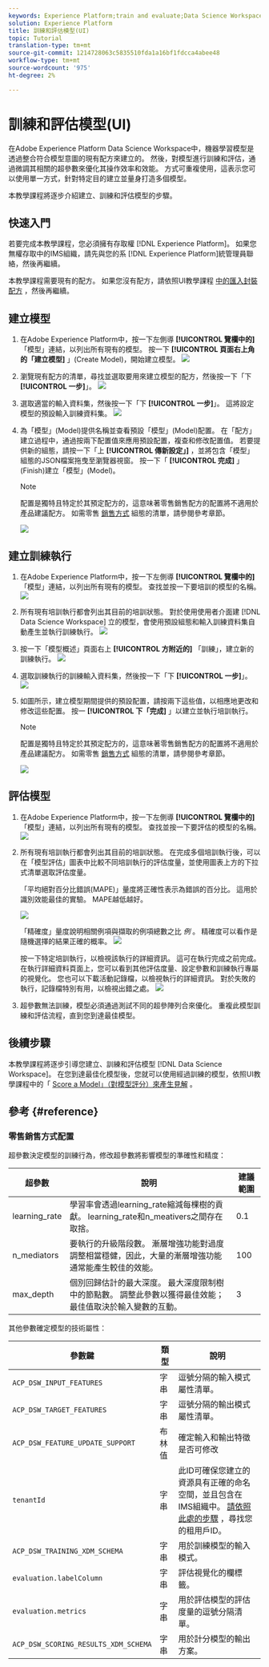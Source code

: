 ```yaml
---
keywords: Experience Platform;train and evaluate;Data Science Workspace;popular topics
solution: Experience Platform
title: 訓練和評估模型(UI)
topic: Tutorial
translation-type: tm+mt
source-git-commit: 1214728063c5835510fda1a16bf1fdcca4abee48
workflow-type: tm+mt
source-wordcount: '975'
ht-degree: 2%

---
```



# 訓練和評估模型(UI)

在Adobe Experience Platform Data Science Workspace中，機器學習模型是透過整合符合模型意圖的現有配方來建立的。 然後，對模型進行訓練和評估，通過微調其相關的超參數來優化其操作效率和效能。 方式可重複使用，這表示您可以使用單一方式，針對特定目的建立並量身打造多個模型。

本教學課程將逐步介紹建立、訓練和評估模型的步驟。

## 快速入門

若要完成本教學課程，您必須擁有存取權 [!DNL Experience Platform]。 如果您無權存取中的IMS組織，請先與您的系 [!DNL Experience Platform]統管理員聯絡，然後再繼續。

本教學課程需要現有的配方。 如果您沒有配方，請依照UI教學課程 [中的匯入封裝配方](./import-packaged-recipe-ui.md) ，然後再繼續。

## 建立模型

1. 在Adobe Experience Platform中，按一下左側導 **[!UICONTROL 覽欄中的]** 「模型」連結，以列出所有現有的模型。 按一下 **[!UICONTROL 頁面右上角的「建立模型]** 」(Create Model)，開始建立模型。
   ![](../images/models-recipes/train-evaluate-ui/models_browse.png)

2. 瀏覽現有配方的清單，尋找並選取要用來建立模型的配方，然後按一下「下 **[!UICONTROL 一步]**」。
   ![](../images/models-recipes/train-evaluate-ui/select_recipe.png)

3. 選取適當的輸入資料集，然後按一下「下 **[!UICONTROL 一步]**」。 這將設定模型的預設輸入訓練資料集。
   ![](../images/models-recipes/train-evaluate-ui/select_dataset.png)

4. 為「模型」(Model)提供名稱並查看預設「模型」(Model)配置。 在「配方」建立過程中，通過按兩下配置值來應用預設配置，複查和修改配置值。 若要提供新的組態，請按一下「上 **[!UICONTROL 傳新設定」]** ，並將包含「模型」組態的JSON檔案拖曳至瀏覽器視窗。 按一下「 **[!UICONTROL 完成]** 」(Finish)建立「模型」(Model)。

   >[!NOTE]
   >
   >配置是獨特且特定於其預定配方的，這意味著零售銷售配方的配置將不適用於產品建議配方。 如需零售 [銷售方式](#reference) 組態的清單，請參閱參考章節。

   ![](../images/models-recipes/train-evaluate-ui/name_and_configure.png)

## 建立訓練執行

1. 在Adobe Experience Platform中，按一下左側導 **[!UICONTROL 覽欄中的]** 「模型」連結，以列出所有現有的模型。 查找並按一下要培訓的模型的名稱。
   ![](../images/models-recipes/train-evaluate-ui/models_browse.png)

2. 所有現有培訓執行都會列出其目前的培訓狀態。 對於使用使用者介面建 [!DNL Data Science Workspace] 立的模型，會使用預設組態和輸入訓練資料集自動產生並執行訓練執行。
   ![](../images/models-recipes/train-evaluate-ui/model_overview.png)

3. 按一下「模型概述」頁面右上 **[!UICONTROL 方附近的]** 「訓練」，建立新的訓練執行。
   ![](../images/models-recipes/train-evaluate-ui/training_input.png)

4. 選取訓練執行的訓練輸入資料集，然後按一下「下 **[!UICONTROL 一步]**」。
   ![](../images/models-recipes/train-evaluate-ui/training_configuration.png)

5. 如圖所示，建立模型期間提供的預設配置，請按兩下這些值，以相應地更改和修改這些配置。 按一 **[!UICONTROL 下「完成]** 」以建立並執行培訓執行。

   >[!NOTE]
   >
   >配置是獨特且特定於其預定配方的，這意味著零售銷售配方的配置將不適用於產品建議配方。 如需零售 [銷售方式](#reference) 組態的清單，請參閱參考章節。

   ![](../images/models-recipes/train-evaluate-ui/training_configuration.png)

## 評估模型

1. 在Adobe Experience Platform中，按一下左側導 **[!UICONTROL 覽欄中的]** 「模型」連結，以列出所有現有的模型。 查找並按一下要評估的模型的名稱。
   ![](../images/models-recipes/train-evaluate-ui/models_browse.png)

2. 所有現有培訓執行都會列出其目前的培訓狀態。 在完成多個培訓執行後，可以在「模型評估」圖表中比較不同培訓執行的評估度量，並使用圖表上方的下拉式清單選取評估度量。

   「平均絕對百分比錯誤(MAPE)」量度將正確性表示為錯誤的百分比。 這用於識別效能最佳的實驗。 MAPE越低越好。

   ![](../images/models-recipes/train-evaluate-ui/complete_training_run.png)

   「精確度」量度說明相關例項與擷取的例項總數之比 *例* 。 精確度可以看作是隨機選擇的結果正確的概率。
   ![](../images/models-recipes/train-evaluate-ui/multiple_training_runs.png)

   按一下特定培訓執行，以檢視該執行的詳細資訊。 這可在執行完成之前完成。 在執行詳細資料頁面上，您可以看到其他評估度量、設定參數和訓練執行專屬的視覺化。 您也可以下載活動記錄檔，以檢視執行的詳細資訊。 對於失敗的執行，記錄檔特別有用，以檢視出錯之處。
   ![](../images/models-recipes/train-evaluate-ui/activity_logs.png)

3. 超參數無法訓練，模型必須通過測試不同的超參陣列合來優化。 重複此模型訓練和評估流程，直到您到達最佳模型。

## 後續步驟

本教學課程將逐步引導您建立、訓練和評估模型 [!DNL Data Science Workspace]。 在您到達最佳化模型後，您就可以使用經過訓練的模型，依照UI教學課程中的「 [Score a Model」（對模型評分）來產生見解](./score-model-ui.md) 。

## 參考 {#reference}

### 零售銷售方式配置

超參數決定模型的訓練行為，修改超參數將影響模型的準確性和精度：

| 超參數 | 說明 | 建議範圍 |
--- | --- | ---
| learning_rate | 學習率會透過learning_rate縮減每棵樹的貢獻。 learning_rate和n_meativers之間存在取捨。 | 0.1 | [2 - 10] /估計數 |
| n_mediators | 要執行的升級階段數。 漸層增強功能對過度調整相當穩健，因此，大量的漸層增強功能通常能產生較佳的效能。 | 100 | 100 - 1000 |
| max_depth | 個別回歸估計的最大深度。 最大深度限制樹中的節點數。 調整此參數以獲得最佳效能； 最佳值取決於輸入變數的互動。 | 3 | 4 - 10 |

其他參數確定模型的技術屬性：

| 參數鍵 | 類型 | 說明 |
| ----- | ----- | ----- |
| `ACP_DSW_INPUT_FEATURES` | 字串 | 逗號分隔的輸入模式屬性清單。 |
| `ACP_DSW_TARGET_FEATURES` | 字串 | 逗號分隔的輸出模式屬性清單。 |
| `ACP_DSW_FEATURE_UPDATE_SUPPORT` | 布林值 | 確定輸入和輸出特徵是否可修改 |
| `tenantId` | 字串 | 此ID可確保您建立的資源具有正確的命名空間，並且包含在IMS組織中。 [請依照此處的步驟](../../xdm/api/getting-started.md#know-your-tenant_id) ，尋找您的租用戶ID。 |
| `ACP_DSW_TRAINING_XDM_SCHEMA` | 字串 | 用於訓練模型的輸入模式。 |
| `evaluation.labelColumn` | 字串 | 評估視覺化的欄標籤。 |
| `evaluation.metrics` | 字串 | 用於評估模型的評估度量的逗號分隔清單。 |
| `ACP_DSW_SCORING_RESULTS_XDM_SCHEMA` | 字串 | 用於計分模型的輸出方案。 |
